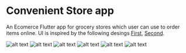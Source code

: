 # Convenient Store app

An Ecomerce Flutter app for grocery stores which user can use to order items online.
UI is inspired by the following desings [First](https://xd.adobe.com/view/96290beb-b07a-4728-6b62-adbf213740a5-e018), [Second](https://www.behance.net/gallery/80305687/E-commerce-app-(bazaar)).

  
![alt text](./screenshots/home.png)  ![alt text](./screenshots/home2.png)
![alt text](./screenshots/drawer.png) ![alt text](./screenshots/search.png)
![alt text](./screenshots/categories.png) ![alt text](./screenshots/cart.png)
